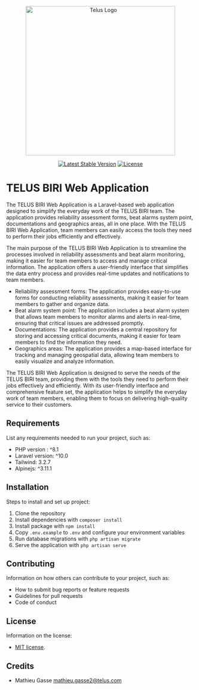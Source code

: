 <p align="center">
    <a href="https://telus.com" target="_blank">
        <img src="https://images.ctfassets.net/58hwalxwfjo5/OF50WfIizoESmyn67ApuF/dd5c89a9fe35c8a1bc106061eb47047e/TELUS_LMTFF_EN_Hor_2021_Print_CMYK.jpg" 
            width="400" alt="Telus Logo">
    </a>
</p>
<p align="center">
<a href="https://packagist.org/packages/laravel/framework"><img src="https://img.shields.io/packagist/v/laravel/framework" alt="Latest Stable Version"></a>
<a href="https://packagist.org/packages/laravel/framework"><img src="https://img.shields.io/packagist/l/laravel/framework" alt="License"></a>
</p>

# TELUS BIRI Web Application

The TELUS BIRI Web Application is a Laravel-based web application designed to simplify the everyday work of the TELUS BIRI team. The application provides reliability assessment forms, beat alarms system point, documentations and geographics areas, all in one place. With the TELUS BIRI Web Application, team members can easily access the tools they need to perform their jobs efficiently and effectively.

The main purpose of the TELUS BIRI Web Application is to streamline the processes involved in reliability assessments and beat alarm monitoring, making it easier for team members to access and manage critical information. The application offers a user-friendly interface that simplifies the data entry process and provides real-time updates and notifications to team members.

 - Reliability assessment forms: The application provides easy-to-use forms for conducting reliability assessments, making it easier for team members to gather and organize data.
- Beat alarm system point: The application includes a beat alarm system that allows team members to monitor alarms and alerts in real-time, ensuring that critical issues are addressed promptly.
- Documentations: The application provides a central repository for storing and accessing critical documents, making it easier for team members to find the information they need.
- Geographics areas: The application provides a map-based interface for tracking and managing geospatial data, allowing team members to easily visualize and analyze information.

The TELUS BIRI Web Application is designed to serve the needs of the TELUS BIRI team, providing them with the tools they need to perform their jobs effectively and efficiently. With its user-friendly interface and comprehensive feature set, the application helps to simplify the everyday work of team members, enabling them to focus on delivering high-quality service to their customers.

## Requirements

List any requirements needed to run your project, such as:

- PHP version : ^8.1
- Laravel version: ^10.0
- Tailwind: 3.2.7
- Alpinejs: ^3.11.1

## Installation

Steps to install and set up project:

1. Clone the repository
2. Install dependencies with `composer install`
2. Install package with `npm install`
3. Copy `.env.example` to `.env` and configure your environment variables
4. Run database migrations with `php artisan migrate`
5. Serve the application with `php artisan serve`

## Contributing

Information on how others can contribute to your project, such as:

- How to submit bug reports or feature requests
- Guidelines for pull requests
- Code of conduct

## License

Information on the license:

- [MIT license](https://opensource.org/licenses/MIT).

## Credits
 - Mathieu Gasse <mathieu.gasse2@telus.com>

